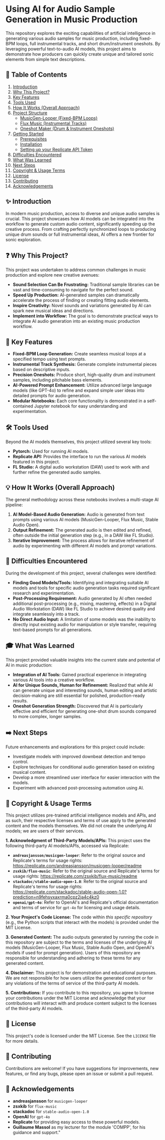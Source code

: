 # Using AI for Audio Sample Generation in Music Production

This repository explores the exciting capabilities of artificial intelligence in generating various audio samples for music production, including fixed-BPM loops, full instrumental tracks, and short drum/instrument oneshots. By leveraging powerful text-to-audio AI models, this project aims to demonstrate how producers can quickly create unique and tailored sonic elements from simple text descriptions.

## 📇 Table of Contents

1.  [Introduction](#introduction)
2.  [Why This Project?](#why-this-project)
3.  [Key Features](#key-features)
4.  [Tools Used](#tools-used)
5.  [How It Works (Overall Approach)](#how-it-works-overall-approach)
6.  [Project Structure](#project-structure)
    * [MusicGen-Looper (Fixed-BPM Loops)](#musicgen-looper-fixed-bpm-loops)
    * [Flux Music (Instrumental Tracks)](#flux-music-instrumental-tracks)
    * [Oneshot Maker (Drum & Instrument Oneshots)](#oneshot-maker-drum--instrument-oneshots)
7.  [Getting Started](#getting-started)
    * [Prerequisites](#prerequisites)
    * [Installation](#installation)
    * [Setting up your Replicate API Token](#setting-up-your-replicate-api-token)
8.  [Difficulties Encountered](#difficulties-encountered)
9.  [What Was Learned](#what-was-learned)
10. [Next Steps](#next-steps)
11. [Copyright & Usage Terms](#copyright--usage-terms)
12. [License](#license)
13. [Contributing](#contributing)
14. [Acknowledgements](#acknowledgements)

## ✨ Introduction

In modern music production, access to diverse and unique audio samples is crucial. This project showcases how AI models can be integrated into the workflow to generate custom audio content, significantly speeding up the creative process. From crafting perfectly synchronized loops to producing unique drum sounds or full instrumental ideas, AI offers a new frontier for sonic exploration.

## ❓ Why This Project?

This project was undertaken to address common challenges in music production and explore new creative avenues:

* **Sound Selection Can Be Frustrating:** Traditional sample libraries can be vast and time-consuming to navigate for the perfect sound.
* **Speed Up Production:** AI-generated samples can dramatically accelerate the process of finding or creating fitting audio elements.
* **Inspire Creativity:** Novel sounds and variations generated by AI can spark new musical ideas and directions.
* **Implement into Workflow:** The goal is to demonstrate practical ways to integrate AI audio generation into an existing music production workflow.

## 🚀 Key Features

* **Fixed-BPM Loop Generation:** Create seamless musical loops at a specified tempo using text prompts.
* **Instrumental Track Synthesis:** Generate complete instrumental pieces based on descriptive inputs.
* **Precision Oneshots:** Produce short, high-quality drum and instrument samples, including pitchable bass elements.
* **AI-Powered Prompt Enhancement:** Utilize advanced large language models (like GPT-4o) to refine and expand simple user ideas into detailed prompts for audio generation.
* **Modular Notebooks:** Each core functionality is demonstrated in a self-contained Jupyter notebook for easy understanding and experimentation.

## 🛠️ Tools Used

Beyond the AI models themselves, this project utilized several key tools:

* **Pytorch:** Used for running AI models.
* **Replicate API:** Provides the interface to run the various AI models featured in this project.
* **FL Studio:** A digital audio workstation (DAW) used to work with and further refine the generated audio samples.

## 💡 How It Works (Overall Approach)

The general methodology across these notebooks involves a multi-stage AI pipeline:

1.  **AI Model-Based Audio Generation:** Audio is generated from text prompts using various AI models (MusicGen-Looper, Flux Music, Stable Audio Open).
2.  **Output Refinement:** The generated audio is then edited and refined, often outside the initial generation step (e.g., in a DAW like FL Studio).
3.  **Iterative Improvement:** The process allows for iterative refinement of audio by experimenting with different AI models and prompt variations.

## 🚧 Difficulties Encountered
During the development of this project, several challenges were identified:

* **Finding Good Models/Tools:** Identifying and integrating suitable AI models and tools for specific audio generation tasks required significant research and experimentation.
* **Post-Processing Requirement:** Audio generated by AI often needed additional post-processing (e.g., mixing, mastering, effects) in a Digital Audio Workstation (DAW) like FL Studio to achieve desired quality and integrate seamlessly into a track.
* **No Direct Audio Input:** A limitation of some models was the inability to directly input existing audio for manipulation or style transfer, requiring text-based prompts for all generations.

## 🎓 What Was Learned
This project provided valuable insights into the current state and potential of AI in music production:

* **Integration of AI Tools:** Gained practical experience in integrating various AI tools into a creative workflow.
* **AI for Unique Sounds, Human for Refinement:** Realized that while AI can generate unique and interesting sounds, human editing and artistic decision-making are still essential for polished, production-ready results.
* **Oneshot Generation Strength:** Discovered that AI is particularly effective and efficient for generating one-shot drum sounds compared to more complex, longer samples.

## ➡️ Next Steps
Future enhancements and explorations for this project could include:

* Investigate models with improved downbeat detection and tempo control.
* Explore techniques for conditional audio generation based on existing musical content.
* Develop a more streamlined user interface for easier interaction with the models.
* Experiment with advanced post-processing automation using AI.

## 📝 Copyright & Usage Terms
This project utilizes pre-trained artificial intelligence models and APIs, and as such, their respective licenses and terms of use apply to the generated content and the models themselves. We did not create the underlying AI models; we are users of their services.

**1. Acknowledgment of Third-Party Models/APIs:**
This project uses the following third-party AI models/APIs, accessed via Replicate:

* **`andreasjansson/musicgen-looper`**: Refer to the original source and Replicate's terms for usage rights: https://replicate.com/andreasjansson/musicgen-looper/readme
* **`zsxkib/flux-music`**: Refer to the original source and Replicate's terms for usage rights: https://replicate.com/zsxkib/flux-music/readme
* **`stackadoc/stable-audio-open-1.0`**: Refer to the original source and Replicate's terms for usage rights: https://replicate.com/stackadoc/stable-audio-open-1.0?prediction=n9fehsyxaxrma0cpz2ja4c4kz0
* **`openai/gpt-4o`**: Refer to OpenAI's and Replicate's official documentation and terms of service for `gpt-4o` for licensing and usage details.

**2. Your Project's Code License:**
The code within *this specific repository* (e.g., the Python scripts that interact with the models) is provided under the MIT License.

**3. Generated Content:**
The audio outputs generated by running the code in this repository are subject to the terms and licenses of the underlying AI models (MusicGen-Looper, Flux Music, Stable Audio Open, and OpenAI's models if used for prompt generation). Users of this repository are responsible for understanding and adhering to these terms for any generated content.

**4. Disclaimer:**
This project is for demonstration and educational purposes. We are not responsible for how users utilize the generated content or for any violations of the terms of service of the third-party AI models.

**5. Contributions:**
If you contribute to this repository, you agree to license your contributions under the MIT License and acknowledge that your contributions will interact with and produce content subject to the licenses of the third-party AI models.

## 📄 License
This project's code is licensed under the MIT License. See the `LICENSE` file for more details.

## 🤝 Contributing
Contributions are welcome! If you have suggestions for improvements, new features, or find any bugs, please open an issue or submit a pull request.

## 🙏 Acknowledgements
* **andreasjansson** for `musicgen-looper`
* **zsxkib** for `flux-music`
* **stackadoc** for `stable-audio-open-1.0`
* **OpenAI** for `gpt-4o`
* **Replicate** for providing easy access to these powerful models.
* **Guillaume Massol** as my lecturer for the module 'COMPP', for his guidance and support."
